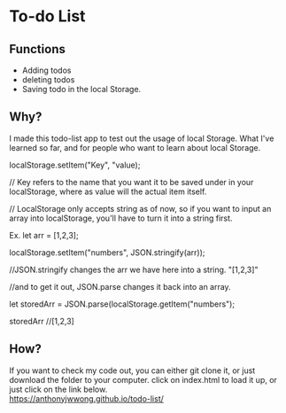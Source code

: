 # To-do List

## Functions
* Adding todos
* deleting todos
* Saving todo in the local Storage.

## Why?

I made this todo-list app to test out the usage of local Storage.
What I've learned so far, and for people who want to learn about local Storage.

localStorage.setItem("Key", "value);

// Key refers to the name that you want it to be saved under in your localStorage, where as value will the actual item itself.

// LocalStorage only accepts string as of now, so if you want to input an array into localStorage, you'll have to turn it into a string first.

Ex. 
let arr = [1,2,3];

localStorage.setItem("numbers", JSON.stringify(arr));

//JSON.stringify changes the arr we have here into a string. "[1,2,3]"

//and to get it out, JSON.parse changes it back into an array.

let storedArr = JSON.parse(localStorage.getItem("numbers");

storedArr //[1,2,3]

## How?
If you want to check my code out, you can either git clone it, or just download the folder to your computer.
click on index.html to load it up, or just click on the link below.
<br>
https://anthonyjwwong.github.io/todo-list/
